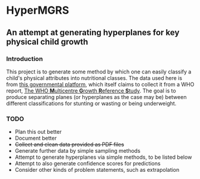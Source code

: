 # HyperMGRS
## An attempt at generating hyperplanes for key physical child growth 

### Introduction
This project is to generate some method by which one can easily classify a child's physical attributes into nutritional classes. The data used here is from [this governmental platform](https://www.poshantracker.in/PTCalculator), which itself claims to collect it from a WHO report, [The WHO **M**ulticentre **G**rowth **R**eference **S**tudy](https://www.who.int/tools/child-growth-standards/who-multicentre-growth-reference-study). The goal is to produce separating planes (or hyperplanes as the case may be) between different classifications for stunting or wasting or being underweight.

### TODO
- Plan this out better
- Document better
- ~~Collect and clean data provided as PDF files~~
- Generate further data by simple sampling methods
- Attempt to generate hyperplanes via simple methods, to be listed below
- Attempt to also generate confidence scores for predictions
- Consider other kinds of problem statements, such as extrapolation